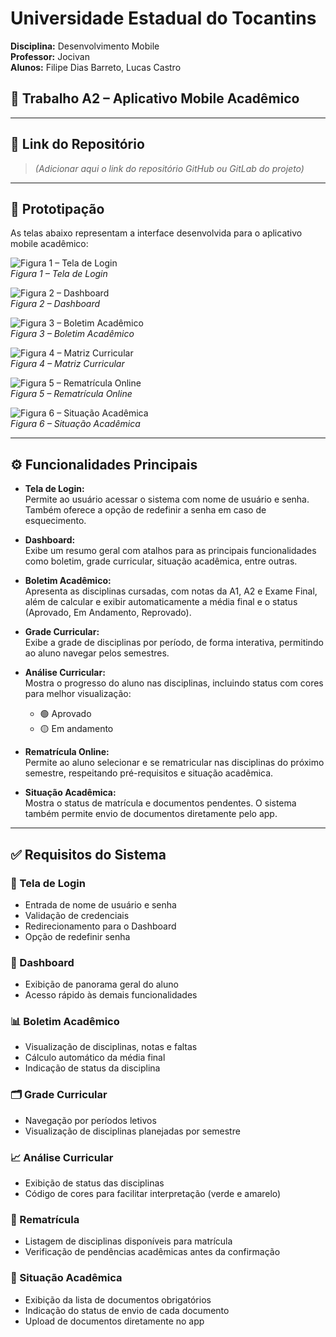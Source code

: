 # Universidade Estadual do Tocantins
**Disciplina:** Desenvolvimento Mobile  
**Professor:** Jocivan  
**Alunos:** Filipe Dias Barreto, Lucas Castro

## 📌 Trabalho A2 – Aplicativo Mobile Acadêmico

---

## 🔗 Link do Repositório
> _(Adicionar aqui o link do repositório GitHub ou GitLab do projeto)_

---

## 🧪 Prototipação

As telas abaixo representam a interface desenvolvida para o aplicativo mobile acadêmico:

![Figura 1 – Tela de Login](assets/imagens/imagem1.png)  
*Figura 1 – Tela de Login*

![Figura 2 – Dashboard](assets/imagens/imagem2.png)  
*Figura 2 – Dashboard*

![Figura 3 – Boletim Acadêmico](assets/imagens/imagem3.png)  
*Figura 3 – Boletim Acadêmico*

![Figura 4 – Matriz Curricular](assets/imagens/imagem4.png)  
*Figura 4 – Matriz Curricular*

![Figura 5 – Rematrícula Online](assets/imagens/imagem5.png)  
*Figura 5 – Rematrícula Online*

![Figura 6 – Situação Acadêmica](assets/imagens/imagem6.png)  
*Figura 6 – Situação Acadêmica*

---

## ⚙️ Funcionalidades Principais

- **Tela de Login:**  
  Permite ao usuário acessar o sistema com nome de usuário e senha. Também oferece a opção de redefinir a senha em caso de esquecimento.

- **Dashboard:**  
  Exibe um resumo geral com atalhos para as principais funcionalidades como boletim, grade curricular, situação acadêmica, entre outras.

- **Boletim Acadêmico:**  
  Apresenta as disciplinas cursadas, com notas da A1, A2 e Exame Final, além de calcular e exibir automaticamente a média final e o status (Aprovado, Em Andamento, Reprovado).

- **Grade Curricular:**  
  Exibe a grade de disciplinas por período, de forma interativa, permitindo ao aluno navegar pelos semestres.

- **Análise Curricular:**  
  Mostra o progresso do aluno nas disciplinas, incluindo status com cores para melhor visualização:
    - 🟢 Aprovado
    - 🟡 Em andamento

- **Rematrícula Online:**  
  Permite ao aluno selecionar e se rematricular nas disciplinas do próximo semestre, respeitando pré-requisitos e situação acadêmica.

- **Situação Acadêmica:**  
  Mostra o status de matrícula e documentos pendentes. O sistema também permite envio de documentos diretamente pelo app.

---

## ✅ Requisitos do Sistema

### 🔐 Tela de Login
- Entrada de nome de usuário e senha
- Validação de credenciais
- Redirecionamento para o Dashboard
- Opção de redefinir senha

### 🧭 Dashboard
- Exibição de panorama geral do aluno
- Acesso rápido às demais funcionalidades

### 📊 Boletim Acadêmico
- Visualização de disciplinas, notas e faltas
- Cálculo automático da média final
- Indicação de status da disciplina

### 🗂 Grade Curricular
- Navegação por períodos letivos
- Visualização de disciplinas planejadas por semestre

### 📈 Análise Curricular
- Exibição de status das disciplinas
- Código de cores para facilitar interpretação (verde e amarelo)

### 📌 Rematrícula
- Listagem de disciplinas disponíveis para matrícula
- Verificação de pendências acadêmicas antes da confirmação

### 📄 Situação Acadêmica
- Exibição da lista de documentos obrigatórios
- Indicação do status de envio de cada documento
- Upload de documentos diretamente no app
